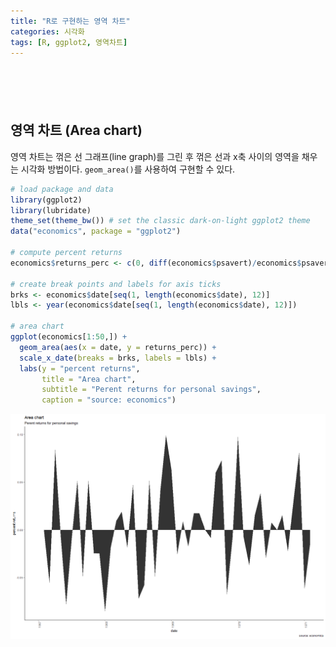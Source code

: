 ```yaml
---
title: "R로 구현하는 영역 차트"
categories: 시각화
tags: [R, ggplot2, 영역차트]
---
```


<div style="margin-bottom:100px;"></div>

## 영역 차트 (Area chart)

영역 차트는 꺾은 선 그래프(line graph)를 그린 후 꺾은 선과 x축 사이의 영역을 채우는 시각화 방법이다. `geom_area()`를 사용하여 구현할 수 있다.

```r
# load package and data
library(ggplot2)
library(lubridate)
theme_set(theme_bw()) # set the classic dark-on-light ggplot2 theme
data("economics", package = "ggplot2")

# compute percent returns
economics$returns_perc <- c(0, diff(economics$psavert)/economics$psavert[-length(economics$psavert)])

# create break points and labels for axis ticks
brks <- economics$date[seq(1, length(economics$date), 12)]
lbls <- year(economics$date[seq(1, length(economics$date), 12)])

# area chart
ggplot(economics[1:50,]) +
  geom_area(aes(x = date, y = returns_perc)) + 
  scale_x_date(breaks = brks, labels = lbls) +
  labs(y = "percent returns",
       title = "Area chart", 
       subtitle = "Perent returns for personal savings",
       caption = "source: economics")
```

![](/public/img/2022-06-22-visualization-summary/area_chart-1.png)